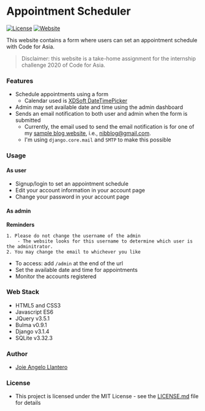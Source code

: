 # Appointment Scheduler

[![License](http://img.shields.io/:license-mit-blue.svg?style=flat-square)](http://badges.mit-license.org)
[![Website](https://img.shields.io/website?style=flat-square&url=https%3A%2F%2Fcodeforasia-scheduler.herokuapp.com%2F)](https://codeforasia-scheduler.herokuapp.com/)


This website contains a form where users can set an appointment schedule with Code for Asia.
> Disclaimer: this website is a take-home assignment for the internship challenge 2020 of Code for Asia.

### Features

* Schedule appointments using a form
    * Calendar used is [XDSoft DateTimePicker](https://github.com/xdan/datetimepicker)
* Admin may set available date and time using the admin dashboard
* Sends an email notification to both user and admin when the form is submitted
    * Currently, the email used to send the email notification is for one of my [sample blog website](https://nib-blog.herokuapp.com/), i.e., nibblog@gmail.com. 
    * I'm using `django.core.mail` and `SMTP` to make this possible 

### Usage

#### As user

* Signup/login to set an appointment schedule
* Edit your account information in your account page
* Change your password in your account page

#### As admin

**Reminders**
````
1. Please do not change the username of the admin
    - The website looks for this username to determine which user is the adminitrator.
2. You may change the email to whichever you like
````

* To access: add `/admin` at the end of the url
* Set the available date and time for appointments
* Monitor the accounts registered

### Web Stack

* HTML5 and CSS3
* Javascript ES6
* JQuery v3.5.1
* Bulma v0.9.1
* Django v3.1.4
* SQLite v3.32.3

### Author

* [Joie Angelo Llantero](https://github.com/joiellantero)

### License

* This project is licensed under the MIT License - see the [LICENSE.md](LICENSE.md) file for details